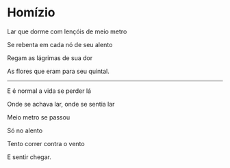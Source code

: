 # Homízio

Lar que dorme com lençóis de meio metro

Se rebenta em cada nó de seu alento

Regam as lágrimas de sua dor

As flores que eram para seu quintal.
***
E é normal a vida se  perder lá

Onde se achava lar, onde se sentia lar

Meio metro se passou 

Só no alento 

Tento correr contra o vento 

E sentir chegar.